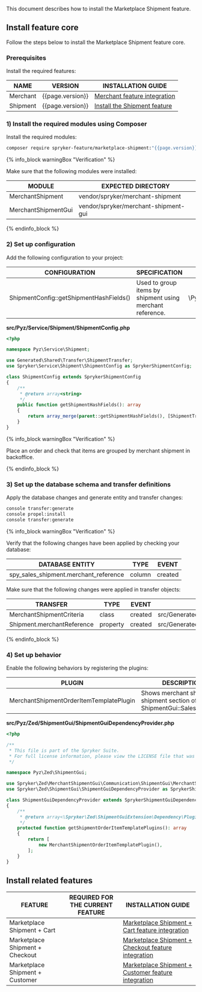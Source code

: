 

This document describes how to install the Marketplace Shipment feature.

## Install feature core

Follow the steps below to install the Marketplace Shipment feature core.

### Prerequisites

Install the required features:

| NAME | VERSION | INSTALLATION GUIDE |
|-|-|-|
| Merchant | {{page.version}} | [Merchant feature integration](/docs/pbc/all/merchant-management/{{page.version}}/marketplace/install-and-upgrade/install-features/install-the-marketplace-merchant-feature.html) |
| Shipment | {{page.version}} | [Install the Shipment feature](/docs/pbc/all/carrier-management/{{site.version}}/base-shop/install-and-upgrade/install-features/install-the-shipment-feature.html) |


### 1) Install the required modules using Composer

Install the required modules:

```bash
composer require spryker-feature/marketplace-shipment:"{{page.version}}" --update-with-dependencies
```

{% info_block warningBox "Verification" %}

Make sure that the following modules were installed:

| MODULE | EXPECTED DIRECTORY |
|-|-|
| MerchantShipment | vendor/spryker/merchant-shipment |
| MerchantShipmentGui | vendor/spryker/merchant-shipment-gui |

{% endinfo_block %}

### 2) Set up configuration

Add the following configuration to your project:

| CONFIGURATION | SPECIFICATION | NAMESPACE |
|-|-|-|
| ShipmentConfig::getShipmentHashFields() | Used to group items by shipment using merchant reference. | \Pyz\Service\Shipment |

**src/Pyz/Service/Shipment/ShipmentConfig.php**

```php
<?php

namespace Pyz\Service\Shipment;

use Generated\Shared\Transfer\ShipmentTransfer;
use Spryker\Service\Shipment\ShipmentConfig as SprykerShipmentConfig;

class ShipmentConfig extends SprykerShipmentConfig
{
    /**
     * @return array<string>
     */
    public function getShipmentHashFields(): array
    {
        return array_merge(parent::getShipmentHashFields(), [ShipmentTransfer::MERCHANT_REFERENCE]);
    }
}
```

{% info_block warningBox "Verification" %}

Place an order and check that items are grouped by merchant shipment in backoffice.

{% endinfo_block %}

### 3) Set up the database schema and transfer definitions

Apply the database changes and generate entity and transfer changes:

```bash
console transfer:generate
console propel:install
console transfer:generate
```

{% info_block warningBox "Verification" %}

Verify that the following changes have been applied by checking your database:

| DATABASE ENTITY | TYPE | EVENT |
|-|-|-|
| spy_sales_shipment.merchant_reference | column | created |

Make sure that the following changes were applied in transfer objects:

| TRANSFER  | TYPE  | EVENT | PATH  |
|-|-|-|-|
| MerchantShipmentCriteria | class | created | src/Generated/Shared/Transfer/MerchantShipmentCriteria |
| Shipment.merchantReference | property | created | src/Generated/Shared/Transfer/ShipmentTransfer |

{% endinfo_block %}

### 4) Set up behavior

Enable the following behaviors by registering the plugins:

| PLUGIN | DESCRIPTION | PREREQUISITES | NAMESPACE |
|-|-|-|-|
| MerchantShipmentOrderItemTemplatePlugin | Shows merchant shipment in shipment section of the ShipmentGui::SalesController |  | Spryker\Zed\MerchantShipmentGui\Communication\ShipmentGui |

**src/Pyz/Zed/ShipmentGui/ShipmentGuiDependencyProvider.php**

```php
<?php

/**
 * This file is part of the Spryker Suite.
 * For full license information, please view the LICENSE file that was distributed with this source code.
 */

namespace Pyz\Zed\ShipmentGui;

use Spryker\Zed\MerchantShipmentGui\Communication\ShipmentGui\MerchantShipmentOrderItemTemplatePlugin;
use Spryker\Zed\ShipmentGui\ShipmentGuiDependencyProvider as SprykerShipmentGuiDependencyProvider;

class ShipmentGuiDependencyProvider extends SprykerShipmentGuiDependencyProvider
{
    /**
     * @return array<\Spryker\Zed\ShipmentGuiExtension\Dependency\Plugin\ShipmentOrderItemTemplatePluginInterface>
     */
    protected function getShipmentOrderItemTemplatePlugins(): array
    {
        return [
            new MerchantShipmentOrderItemTemplatePlugin(),
        ];
    }
}
```

## Install related features

| FEATURE | REQUIRED FOR THE CURRENT FEATURE| INSTALLATION GUIDE |
|-|-|-|
| Marketplace Shipment + Cart | | [Marketplace Shipment + Cart feature integration](/docs/pbc/all/carrier-management/{{page.version}}/marketplace/install-features/install-the-marketplace-shipment-cart-feature.html) |
| Marketplace Shipment + Checkout | | [Marketplace Shipment + Checkout feature integration](/docs/pbc/all/carrier-management/{{page.version}}/marketplace/install-features/install-the-marketplace-shipment-checkout-feature.html) |
| Marketplace Shipment + Customer | | [Marketplace Shipment + Customer feature integration](/docs/pbc/all/carrier-management/{{page.version}}/marketplace/install-features/install-marketplace-shipment-customer-feature.html) |
